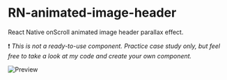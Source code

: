 # RN-animated-image-header

React Native onScroll animated image header parallax effect.

:exclamation: *This is not a ready-to-use component. Practice case study only, but feel free to take a look at my code and create your own component.*

![Preview](https://github.com/davidsamacoits/RN-animated-image-header/blob/master/preview.gif?raw=true)
